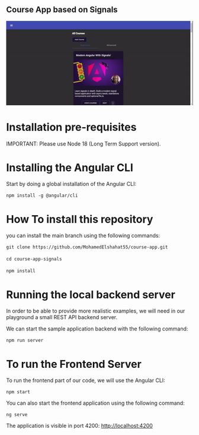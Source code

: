 ## Course App based on Signals

![Video Preview](/src/assets/imgs/1.gif)

# Installation pre-requisites

IMPORTANT: Please use Node 18 (Long Term Support version).

# Installing the Angular CLI

Start by doing a global installation of the Angular CLI:

    npm install -g @angular/cli

# How To install this repository

you can install the main branch using the following commands:

    git clone https://github.com/MohamedElshahat55/course-app.git

    cd course-app-signals

    npm install

# Running the local backend server

In order to be able to provide more realistic examples, we will need in our playground a small REST API backend server.

We can start the sample application backend with the following command:

    npm run server

# To run the Frontend Server

To run the frontend part of our code, we will use the Angular CLI:

    npm start

You can also start the frontend application using the following command:

    ng serve

The application is visible in port 4200: [http://localhost:4200](http://localhost:4200)
